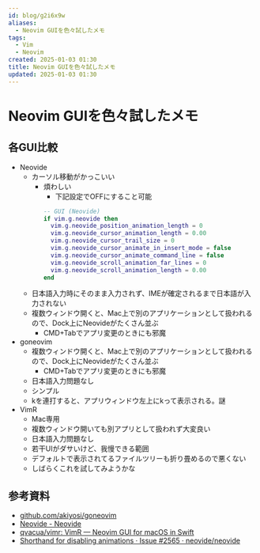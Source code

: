 ```yaml
---
id: blog/g2i6x9w
aliases:
  - Neovim GUIを色々試したメモ
tags:
  - Vim
  - Neovim
created: 2025-01-03 01:30
title: Neovim GUIを色々試したメモ
updated: 2025-01-03 01:30
---
```


# Neovim GUIを色々試したメモ

## 各GUI比較

- Neovide
    - カーソル移動がかっこいい
        - 煩わしい
            - 下記設定でOFFにすること可能
            ```lua
            -- GUI (Neovide)
            if vim.g.neovide then
              vim.g.neovide_position_animation_length = 0
              vim.g.neovide_cursor_animation_length = 0.00
              vim.g.neovide_cursor_trail_size = 0
              vim.g.neovide_cursor_animate_in_insert_mode = false
              vim.g.neovide_cursor_animate_command_line = false
              vim.g.neovide_scroll_animation_far_lines = 0
              vim.g.neovide_scroll_animation_length = 0.00
            end
            ```
    - 日本語入力時にそのまま入力されず、IMEが確定されるまで日本語が入力されない
    - 複数ウィンドウ開くと、Mac上で別のアプリケーションとして扱われるので、Dock上にNeovideがたくさん並ぶ
        - CMD+Tabでアプリ変更のときにも邪魔
- goneovim
    - 複数ウィンドウ開くと、Mac上で別のアプリケーションとして扱われるので、Dock上にNeovideがたくさん並ぶ
        - CMD+Tabでアプリ変更のときにも邪魔
    - 日本語入力問題なし
    - シンプル
    - kを連打すると、アプリウィンドウ左上にkって表示される。謎
- VimR
    - Mac専用
    - 複数ウィンドウ開いても別アプリとして扱われず大変良い
    - 日本語入力問題なし
    - 若干UIがダサいけど、我慢できる範囲
    - デフォルトで表示されてるファイルツリーも折り畳めるので悪くない
    - しばらくこれを試してみようかな

## 参考資料

- [github.com/akiyosi/goneovim](https://github.com/akiyosi/goneovim)
- [Neovide - Neovide](https://neovide.dev/index.html)
- [qvacua/vimr: VimR — Neovim GUI for macOS in Swift](https://github.com/qvacua/vimr)
- [Shorthand for disabling animations · Issue #2565 · neovide/neovide](https://github.com/neovide/neovide/issues/2565)

